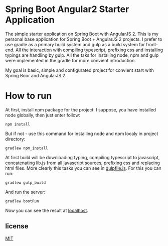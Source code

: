 # Spring Boot Angular2 Starter Application
The simple starter application on Spring Boot with AngularJS 2. This is my personal base application for Spring Boot + AngularJS 2 projects. I prefer to use gradle as a primary build system and gulp as a build system for front-end. All the interaction with compiling typescript, prefixing css and installing typings are handling by gulp. All the taks for installing node, npm and gulp were implemented in the gradle for more convient introduction.

My goal is basic, simple and configurated project for convient start with Spring Boor and AngularJS 2.

# How to run

At first, install npm package for the project. I suppose, you have installed node globally, then just enter follow: 

```
npm install
```

But if not - use this command for installing node and npm localy in project directory:

```
gradlew npm_install
```

At first build will be downloading typing, compiling typescript to javascript, concatenating lib.js from all javascript sources, prefixing css and replacing html files. More clearly this tasks you can see in [gulpfile.js](gulpfile.js).
For this you can run:

```
gradlew gulp_build
```

And run the server:

```
gradlew bootRun
```

Now you can see the result at [localhost](http://localhost:8080/).

## license
[MIT](LICENSE)
